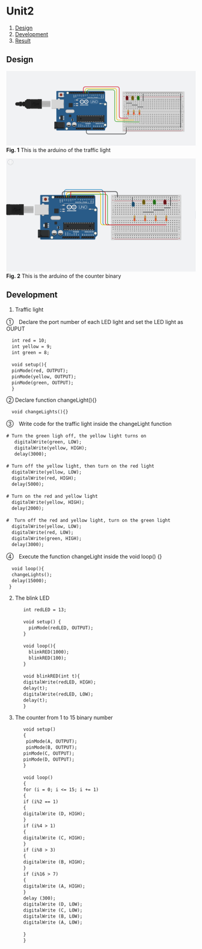 # Unit2

1. [Design](#design)
1. [Development](#development)
1. [Result](#result)

Design
--------
![SystemDiagram](TrafficLight.png)
**Fig. 1** This is the arduino of the traffic light 

![SystemDiagram](CounterBinary1to15.png)
**Fig. 2** This is the arduino of the counter binary



Development
------------
1. Traffic light

①　Declare the port number of each LED light and set the LED light as OUPUT
          
      int red = 10;
      int yellow = 9;
      int green = 8;
      
      void setup(){
      pinMode(red, OUTPUT);
      pinMode(yellow, OUTPUT);
      pinMode(green, OUTPUT);
      }

② Declare function changeLight(){}

      void changeLights(){}
      
③　Write code for the traffic light inside the changeLight function

    # Turn the green ligh off, the yellow light turns on 
       digitalWrite(green, LOW);
       digitalWrite(yellow, HIGH);
       delay(3000);
       
    # Turn off the yellow light, then turn on the red light
      digitalWrite(yellow, LOW);
      digitalWrite(red, HIGH);
      delay(5000);

    # Turn on the red and yellow light
      digitalWrite(yellow, HIGH);
      delay(2000);
    
    #  Turn off the red and yellow light, turn on the green light     
      digitalWrite(yellow, LOW);
      digitalWrite(red, LOW);
      digitalWrite(green, HIGH);
      delay(3000);
 ④　Execute the function changeLight inside the void loop() {}
    
      void loop(){
      changeLights();
      delay(15000);
     }  
     
2. The blink LED

          int redLED = 13;
          
          void setup() {
            pinMode(redLED, OUTPUT);
          }
          
          void loop(){
            blinkRED(1000);
            blinkRED(100);
          }
          
          void blinkRED(int t){
          digitalWrite(redLED, HIGH);
          delay(t);
          digitalWrite(redLED, LOW);
          delay(t);
          }

3. The counter from 1 to 15 binary number

          void setup()
          {
           pinMode(A, OUTPUT);
           pinMode(B, OUTPUT);
          pinMode(C, OUTPUT);
          pinMode(D, OUTPUT);
          }

          void loop()
          {
          for (i = 0; i <= 15; i += 1)
          {
          if (i%2 == 1)
          {
          digitalWrite (D, HIGH);
          } 
          if (i%4 > 1)
          {
          digitalWrite (C, HIGH);
          }
          if (i%8 > 3) 
          {
          digitalWrite (B, HIGH);
          }
          if (i%16 > 7)
          {
          digitalWrite (A, HIGH);
          }
          delay (300);
          digitalWrite (D, LOW);
          digitalWrite (C, LOW);
          digitalWrite (B, LOW);
          digitalWrite (A, LOW);
    
          }
          }  




